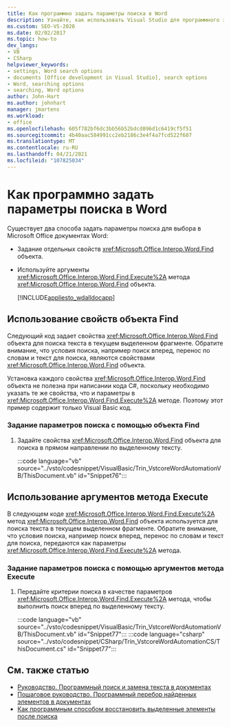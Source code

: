 ```yaml
---
title: Как программно задать параметры поиска в Word
description: Узнайте, как использовать Visual Studio для программного задания параметров поиска для выбора в Microsoft Word.
ms.custom: SEO-VS-2020
ms.date: 02/02/2017
ms.topic: how-to
dev_langs:
- VB
- CSharp
helpviewer_keywords:
- settings, Word search options
- documents [Office development in Visual Studio], search options
- Word, searching options
- searching, Word options
author: John-Hart
ms.author: johnhart
manager: jmartens
ms.workload:
- office
ms.openlocfilehash: 605f782bf6dc3bb56b52bdcd896d1c6419cf5f51
ms.sourcegitcommit: 4b40aac584991cc2eb2186c3e4f4a7fcd522f607
ms.translationtype: MT
ms.contentlocale: ru-RU
ms.lasthandoff: 04/21/2021
ms.locfileid: "107825034"
---
```

# <a name="how-to-programmatically-set-search-options-in-word"></a>Как программно задать параметры поиска в Word
  Существует два способа задать параметры поиска для выбора в Microsoft Office документах Word:

- Задание отдельных свойств <xref:Microsoft.Office.Interop.Word.Find> объекта.

- Используйте аргументы <xref:Microsoft.Office.Interop.Word.Find.Execute%2A> метода <xref:Microsoft.Office.Interop.Word.Find> объекта.

  [!INCLUDE[appliesto_wdalldocapp](../vsto/includes/appliesto-wdalldocapp-md.md)]

## <a name="use-properties-of-a-find-object"></a>Использование свойств объекта Find
 Следующий код задает свойства <xref:Microsoft.Office.Interop.Word.Find> объекта для поиска текста в текущем выделенном фрагменте. Обратите внимание, что условия поиска, например поиск вперед, перенос по словам и текст для поиска, являются свойствами <xref:Microsoft.Office.Interop.Word.Find> объекта.

 Установка каждого свойства <xref:Microsoft.Office.Interop.Word.Find> объекта не полезна при написании кода C#, поскольку необходимо указать те же свойства, что и параметры в <xref:Microsoft.Office.Interop.Word.Find.Execute%2A> методе. Поэтому этот пример содержит только Visual Basic код.

### <a name="to-set-search-options-using-a-find-object"></a>Задание параметров поиска с помощью объекта Find

1. Задайте свойства <xref:Microsoft.Office.Interop.Word.Find> объекта для поиска в прямом направлении по выделенному тексту. 

     :::code language="vb" source="../vsto/codesnippet/VisualBasic/Trin_VstcoreWordAutomationVB/ThisDocument.vb" id="Snippet76":::

## <a name="use-execute-method-arguments"></a>Использование аргументов метода Execute
 В следующем коде <xref:Microsoft.Office.Interop.Word.Find.Execute%2A> метод <xref:Microsoft.Office.Interop.Word.Find> объекта используется для поиска текста в текущем выделенном фрагменте. Обратите внимание, что условия поиска, например поиск вперед, перенос по словам и текст для поиска, передаются как параметры <xref:Microsoft.Office.Interop.Word.Find.Execute%2A> метода.

### <a name="to-set-search-options-using-execute-method-arguments"></a>Задание параметров поиска с помощью аргументов метода Execute

1. Передайте критерии поиска в качестве параметров <xref:Microsoft.Office.Interop.Word.Find.Execute%2A> метода, чтобы выполнить поиск вперед по выделенному тексту. 

     :::code language="vb" source="../vsto/codesnippet/VisualBasic/Trin_VstcoreWordAutomationVB/ThisDocument.vb" id="Snippet77":::
     :::code language="csharp" source="../vsto/codesnippet/CSharp/Trin_VstcoreWordAutomationCS/ThisDocument.cs" id="Snippet77":::

## <a name="see-also"></a>См. также статью
- [Руководство. Программный поиск и замена текста в документах](../vsto/how-to-programmatically-search-for-and-replace-text-in-documents.md)
- [Пошаговое руководство. Программный перебор найденных элементов в документах](../vsto/how-to-programmatically-loop-through-found-items-in-documents.md)
- [Как программным способом восстановить выделенные элементы после поиска](../vsto/how-to-programmatically-restore-selections-after-searches.md)

